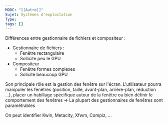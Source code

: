 ```yaml
---
MOOC: "[[Autre]]"
Sujet: Systèmes d'exploitation
Type: 
tags: []
---
```

Différences entre gestionnaire de fichiers et compositeur :
- Gestionnaire de fichiers :
	- Fenêtre rectangulaire
	- Sollicite peu le GPU
- Compositeur
	- Fenêtre formes complexes
	- Solicite beaucoup GPU

Son principale rôle est la gestion des fenêtre sur l'écran. L'utilisateur pourra manipuler les fenêtres (position, taille, avant-plan, arrière-plan, réduction ...), placer un habillage spécifique autour de la fenêtre ou bien définir le comportement des fenêtres
⇒ La plupart des gestionnaires de fenêtres sont paramétrables

On peut identifier Kwin, Metacity, Xfwm, Compiz, ...